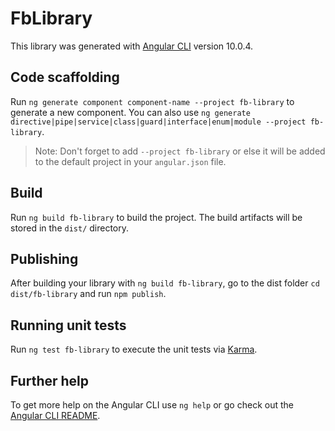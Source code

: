 # FbLibrary

This library was generated with [Angular CLI](https://github.com/angular/angular-cli) version 10.0.4.

## Code scaffolding

Run `ng generate component component-name --project fb-library` to generate a new component. You can also use `ng generate directive|pipe|service|class|guard|interface|enum|module --project fb-library`.
> Note: Don't forget to add `--project fb-library` or else it will be added to the default project in your `angular.json` file. 

## Build

Run `ng build fb-library` to build the project. The build artifacts will be stored in the `dist/` directory.

## Publishing

After building your library with `ng build fb-library`, go to the dist folder `cd dist/fb-library` and run `npm publish`.

## Running unit tests

Run `ng test fb-library` to execute the unit tests via [Karma](https://karma-runner.github.io).

## Further help

To get more help on the Angular CLI use `ng help` or go check out the [Angular CLI README](https://github.com/angular/angular-cli/blob/master/README.md).

